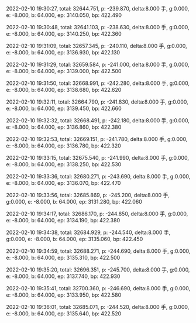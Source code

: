 2022-02-10 19:30:27, total: 32644.751, p: -239.870, delta:8.000 手, g:0.000, e: -8.000, b: 64.000, ep: 3140.050, bp: 422.490

2022-02-10 19:30:48, total: 32641.103, p: -238.630, delta:8.000 手, g:0.000, e: -8.000, b: 64.000, ep: 3140.250, bp: 422.360

2022-02-10 19:31:09, total: 32657.345, p: -240.110, delta:8.000 手, g:0.000, e: -8.000, b: 64.000, ep: 3136.930, bp: 422.130

2022-02-10 19:31:29, total: 32659.584, p: -241.000, delta:8.000 手, g:0.000, e: -8.000, b: 64.000, ep: 3139.000, bp: 422.500

2022-02-10 19:31:50, total: 32668.991, p: -242.280, delta:8.000 手, g:0.000, e: -8.000, b: 64.000, ep: 3138.680, bp: 422.620

2022-02-10 19:32:11, total: 32664.790, p: -241.830, delta:8.000 手, g:0.000, e: -8.000, b: 64.000, ep: 3139.450, bp: 422.660

2022-02-10 19:32:32, total: 32668.491, p: -242.180, delta:8.000 手, g:0.000, e: -8.000, b: 64.000, ep: 3136.860, bp: 422.380

2022-02-10 19:32:53, total: 32669.151, p: -241.780, delta:8.000 手, g:0.000, e: -8.000, b: 64.000, ep: 3136.780, bp: 422.320

2022-02-10 19:33:15, total: 32675.540, p: -241.990, delta:8.000 手, g:0.000, e: -8.000, b: 64.000, ep: 3138.250, bp: 422.530

2022-02-10 19:33:36, total: 32680.271, p: -243.690, delta:8.000 手, g:0.000, e: -8.000, b: 64.000, ep: 3136.070, bp: 422.470

2022-02-10 19:33:56, total: 32685.869, p: -245.200, delta:8.000 手, g:0.000, e: -8.000, b: 64.000, ep: 3131.280, bp: 422.060

2022-02-10 19:34:17, total: 32686.170, p: -244.850, delta:8.000 手, g:0.000, e: -8.000, b: 64.000, ep: 3134.190, bp: 422.380

2022-02-10 19:34:38, total: 32684.929, p: -244.540, delta:8.000 手, g:0.000, e: -8.000, b: 64.000, ep: 3135.060, bp: 422.450

2022-02-10 19:34:59, total: 32688.271, p: -244.690, delta:8.000 手, g:0.000, e: -8.000, b: 64.000, ep: 3135.310, bp: 422.500

2022-02-10 19:35:20, total: 32696.351, p: -245.700, delta:8.000 手, g:0.000, e: -8.000, b: 64.000, ep: 3137.740, bp: 422.930

2022-02-10 19:35:41, total: 32700.360, p: -246.690, delta:8.000 手, g:0.000, e: -8.000, b: 64.000, ep: 3133.950, bp: 422.580

2022-02-10 19:36:01, total: 32685.071, p: -244.520, delta:8.000 手, g:0.000, e: -8.000, b: 64.000, ep: 3135.640, bp: 422.520